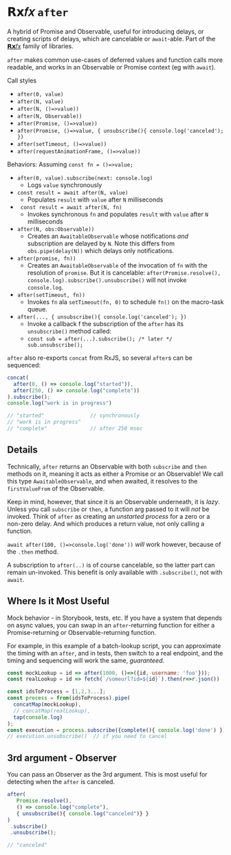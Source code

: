 # 𝗥𝘅𝑓𝑥 `after`

A hybrid of Promise and Observable, useful for introducing delays, or creating scripts of delays, which are cancelable or `await`-able. Part of the [𝗥𝘅𝑓𝑥](https://github.com/deanrad/rxfx) family of libraries.

`after` makes common use-cases of deferred values and function calls more readable, and works in an Observable or Promise context (eg with `await`).


Call styles
- `after(0, value)`
- `after(N, value)`
- `after(N, ()=>value))`
- `after(N, Observable))`         
- `after(Promise, ()=>value))`
- `after(Promise, ()=>value, { unsubscribe(){ console.log('canceled'); })`
- `after(setTimeout, ()=>value))`
- `after(requestAnimationFrame, ()=>value))`

Behaviors:
Assuming `const fn = ()=>value;`

- `after(0, value).subscribe(next: console.log)`
  - Logs `value` synchronously
- `const result = await after(N, value)`
  - Populates `result` with `value` after `N` milliseconds
- ` const result = await after(N, fn)`
  - Invokes synchronous `fn` and populates `result` with `value` after `N` milliseconds
- `after(N, obs:Observable))`         
  - Creates an `AwaitableObservable` whose notifications _and_ subscription are delayed by `N`. Note this differs from `obs.pipe(delay(N))` which delays only notifications.
- `after(promise, fn))`
  - Creates an `AwaitableObservable` of the invocation of `fn` with the resolution of `promise`. But it is cancelable: `after(Promise.resolve(), console.log).subscribe().unsubscribe()` will not invoke `console.log`.
- `after(setTimeout, fn))`
  - Invokes `fn` ala `setTimeout(fn, 0)` to schedule `fn()` on the macro-task queue. 
- `after(..., { unsubscribe(){ console.log('canceled'); })`
  - Invoke a callback f the subscription of the `after` has its `unsubscribe()` method called: 
  - `const sub = after(...).subscribe(); /* later */ sub.unsubscribe();`

`after` also re-exports `concat` from RxJS, so several `after`s can be sequenced:

```js
concat(
  after(0, () => console.log("started")),
  after(250, () => console.log("complete"))
).subscribe();
console.log("work is in progress")

// "started"               // synchronously
// "work is in progress" 
// "complete"              // after 250 msec
```

## Details

Technically, `after` returns an Observable with both `subscribe` and `then` methods on it, meaning it acts as either a Promise or an Observable! We call this type `AwaitableObservable`, and when awaited, it resolves to the `firstValueFrom` of the Observable.

Keep in mind, however, that since it is an Observable underneath, it is _lazy_. Unless you call `subscribe` or `then`, a function arg passed to it will _not_ be invoked. Think of `after` as creating an _unstarted process_ for a zero or a non-zero delay. And which produces a return value, not only calling a function.

`await after(100, ()=>console.log('done'))` _will_ work however, because of the `.then` method.

A subscription to `after(..)` is of course cancelable, so the latter part can remain un-invoked. This benefit is only available with `.subscribe()`, not with `await`.

## Where Is it Most Useful

Mock behavior - in Storybook, tests, etc. If you have a system that depends on async values, you can swap in an `after`-returning function for either a Promise-returning or Observable-returning function.

For example, in this example of a batch-lookup script, you can approximate the timing with an `after`, and in tests, then switch to a real endpoint, and the timing and sequencing will work the same, _guaranteed_.

```js
const mockLookup = id => after(1000, ()=>({id, username: 'foo'}));
const realLookup = id => fetch(`/someurl?id=${id}`).then(r=>r.json())

const idsToProcess = [1,2,3...];
const process = from(idsToProcess).pipe(
  concatMap(mockLookup),
  // concatMap(realLookup),
  tap(console.log)
);
const execution = process.subscribe({complete(){ console.log('done') });
// execution.unsubscribe()  // if you need to cancel
```

## 3rd argument - Observer

You can pass an Observer as the 3rd argument. This is most useful for detecting when the `after` is canceled.

```js
after(
   Promise.resolve(),
   () => console.log("complete"),
   { unsubscribe(){ console.log("canceled")} }
)
 .subscribe()  
 .unsubscribe();

// "canceled"
```
